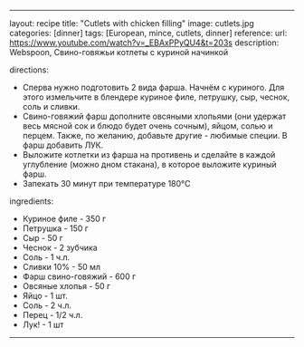 ---

layout: recipe
title:  "Cutlets with chicken filling"
image: cutlets.jpg
categories: [dinner]
tags: [European, mince, cutlets, dinner]
reference:
    url: https://www.youtube.com/watch?v=_EBAxPPyQU4&t=203s
    description: Webspoon, Свино-говяжьи котлеты с куриной начинкой

directions:
- Сперва нужно подготовить 2 вида фарша. Начнём с куриного. Для этого измельчите в блендере куриное филе, петрушку, сыр, чеснок, соль и сливки. 
- Свино-говяжий фарш дополните овсяными хлопьями (они удержат весь мясной сок и блюдо будет очень сочным), яйцом, солью и перцем. Также, по желанию, добавьте другие - любимые специи. В фарш добавить ЛУК.
- Выложите котлетки из фарша на противень и сделайте в каждой углубление (можно дном стакана), в которое выложите куриный фарш.
- Запекать 30 минут при температуре 180°C


ingredients:
- Куриное филе - 350 г
- Петрушка - 150 г
- Сыр - 50 г
- Чеснок - 2 зубчика
- Соль - 1 ч.л.
- Сливки 10% - 50 мл
- Фарш свино-говяжий - 600 г
- Овсяные хлопья - 50 г
- Яйцо - 1 шт.
- Соль - 2 ч.л.
- Перец - 1/2 ч.л.
- Лук! - 1 шт


---